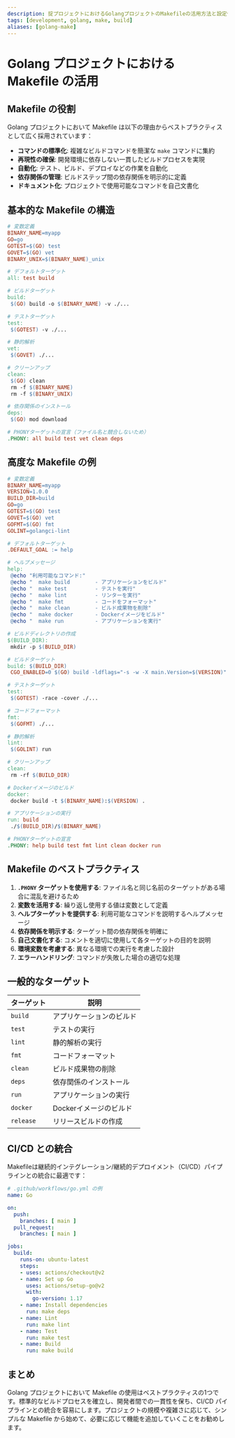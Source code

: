 ```yaml
---
description: 掟プロジェクトにおけるGolangプロジェクトのMakefileの活用方法と設定例
tags: [development, golang, make, build]
aliases: [golang-make]
---
```


# Golang プロジェクトにおける Makefile の活用

## Makefile の役割

Golang プロジェクトにおいて Makefile は以下の理由からベストプラクティスとして広く採用されています：

- **コマンドの標準化**: 複雑なビルドコマンドを簡潔な `make` コマンドに集約
- **再現性の確保**: 開発環境に依存しない一貫したビルドプロセスを実現
- **自動化**: テスト、ビルド、デプロイなどの作業を自動化
- **依存関係の管理**: ビルドステップ間の依存関係を明示的に定義
- **ドキュメント化**: プロジェクトで使用可能なコマンドを自己文書化

## 基本的な Makefile の構造

```makefile
# 変数定義
BINARY_NAME=myapp
GO=go
GOTEST=$(GO) test
GOVET=$(GO) vet
BINARY_UNIX=$(BINARY_NAME)_unix

# デフォルトターゲット
all: test build

# ビルドターゲット
build:
 $(GO) build -o $(BINARY_NAME) -v ./...

# テストターゲット
test:
 $(GOTEST) -v ./...

# 静的解析
vet:
 $(GOVET) ./...

# クリーンアップ
clean:
 $(GO) clean
 rm -f $(BINARY_NAME)
 rm -f $(BINARY_UNIX)

# 依存関係のインストール
deps:
 $(GO) mod download

# PHONYターゲットの宣言（ファイル名と競合しないため）
.PHONY: all build test vet clean deps
```

## 高度な Makefile の例

```makefile
# 変数定義
BINARY_NAME=myapp
VERSION=1.0.0
BUILD_DIR=build
GO=go
GOTEST=$(GO) test
GOVET=$(GO) vet
GOFMT=$(GO) fmt
GOLINT=golangci-lint

# デフォルトターゲット
.DEFAULT_GOAL := help

# ヘルプメッセージ
help:
 @echo "利用可能なコマンド:"
 @echo "  make build        - アプリケーションをビルド"
 @echo "  make test         - テストを実行"
 @echo "  make lint         - リンターを実行"
 @echo "  make fmt          - コードをフォーマット"
 @echo "  make clean        - ビルド成果物を削除"
 @echo "  make docker       - Dockerイメージをビルド"
 @echo "  make run          - アプリケーションを実行"

# ビルドディレクトリの作成
$(BUILD_DIR):
 mkdir -p $(BUILD_DIR)

# ビルドターゲット
build: $(BUILD_DIR)
 CGO_ENABLED=0 $(GO) build -ldflags="-s -w -X main.Version=$(VERSION)" -o $(BUILD_DIR)/$(BINARY_NAME) ./cmd/$(BINARY_NAME)

# テストターゲット
test:
 $(GOTEST) -race -cover ./...

# コードフォーマット
fmt:
 $(GOFMT) ./...

# 静的解析
lint:
 $(GOLINT) run

# クリーンアップ
clean:
 rm -rf $(BUILD_DIR)

# Dockerイメージのビルド
docker:
 docker build -t $(BINARY_NAME):$(VERSION) .

# アプリケーションの実行
run: build
 ./$(BUILD_DIR)/$(BINARY_NAME)

# PHONYターゲットの宣言
.PHONY: help build test fmt lint clean docker run
```

## Makefile のベストプラクティス

1. **`.PHONY` ターゲットを使用する**: ファイル名と同じ名前のターゲットがある場合に混乱を避けるため
2. **変数を活用する**: 繰り返し使用する値は変数として定義
3. **ヘルプターゲットを提供する**: 利用可能なコマンドを説明するヘルプメッセージ
4. **依存関係を明示する**: ターゲット間の依存関係を明確に
5. **自己文書化する**: コメントを適切に使用して各ターゲットの目的を説明
6. **環境変数を考慮する**: 異なる環境での実行を考慮した設計
7. **エラーハンドリング**: コマンドが失敗した場合の適切な処理

## 一般的なターゲット

| ターゲット | 説明 |
|------------|------|
| `build`    | アプリケーションのビルド |
| `test`     | テストの実行 |
| `lint`     | 静的解析の実行 |
| `fmt`      | コードフォーマット |
| `clean`    | ビルド成果物の削除 |
| `deps`     | 依存関係のインストール |
| `run`      | アプリケーションの実行 |
| `docker`   | Dockerイメージのビルド |
| `release`  | リリースビルドの作成 |

## CI/CD との統合

Makefileは継続的インテグレーション/継続的デプロイメント（CI/CD）パイプラインとの統合に最適です：

```yaml
# .github/workflows/go.yml の例
name: Go

on:
  push:
    branches: [ main ]
  pull_request:
    branches: [ main ]

jobs:
  build:
    runs-on: ubuntu-latest
    steps:
    - uses: actions/checkout@v2
    - name: Set up Go
      uses: actions/setup-go@v2
      with:
        go-version: 1.17
    - name: Install dependencies
      run: make deps
    - name: Lint
      run: make lint
    - name: Test
      run: make test
    - name: Build
      run: make build
```

## まとめ

Golang プロジェクトにおいて Makefile の使用はベストプラクティスの1つです。標準的なビルドプロセスを確立し、開発者間での一貫性を保ち、CI/CD パイプラインとの統合を容易にします。プロジェクトの規模や複雑さに応じて、シンプルな Makefile から始めて、必要に応じて機能を追加していくことをお勧めします。

